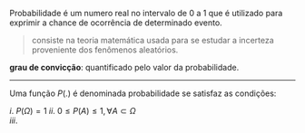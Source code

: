 
Probabilidade é um numero real no intervalo de 0 a 1 que é utilizado para exprimir a chance de ocorrência de determinado evento.

> consiste na teoria matemática usada para se estudar a incerteza proveniente dos fenômenos aleatórios.

**grau de convicção**: quantificado pelo valor da probabilidade.

---
Uma função $P(.)$ é denominada probabilidade se satisfaz as condições:

$i.$    $P(\Omega) = 1$
$ii.$   $0\leq P(A)\leq1, \forall A \subset \Omega$  
$iii.$  

